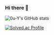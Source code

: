 ### Hi there 👋
![0u-Y's GitHub stats](https://github-readme-stats.vercel.app/api?username=0u-Y&show_icons=true&theme=tokyonight)  












[![Solved.ac Profile](http://mazassumnida.wtf/api/generate_badge?boj=yyw1000)](https://solved.ac/yyw1000)
<!--
**0u-Y/0u-Y** is a ✨ _special_ ✨ repository because its `README.md` (this file) appears on your GitHub profile.

Here are some ideas to get you started:

- 🔭 I’m currently working on ...
- 🌱 I’m currently learning ...
- 👯 I’m looking to collaborate on ...
- 🤔 I’m looking for help with ...
- 💬 Ask me about ...
- 📫 How to reach me: ...
- 😄 Pronouns: ...
- ⚡ Fun fact: ...
-->
